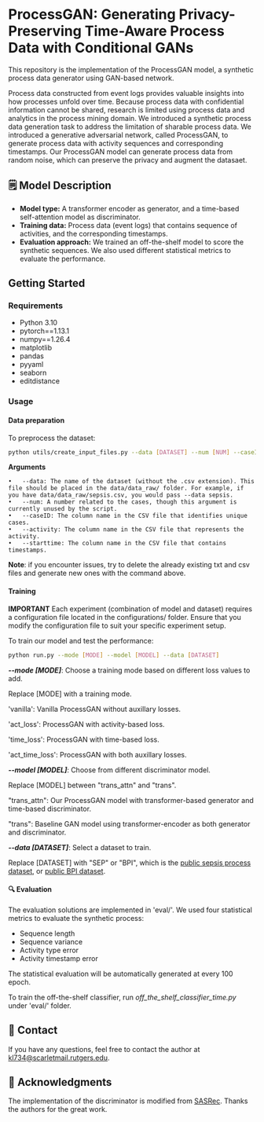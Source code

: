 # ProcessGAN: Generating Privacy-Preserving Time-Aware Process Data with Conditional GANs 
This repository is the implementation of the ProcessGAN model, a synthetic process data generator using GAN-based network. 

Process data constructed from event logs provides valuable insights into how processes unfold over time. 
Because process data with confidential information cannot be shared, 
research is limited using process data and analytics in the process mining domain. 
We introduced a synthetic process data generation task to address the limitation of sharable process data. 
We introduced a generative adversarial network, called ProcessGAN, 
to generate process data with activity sequences and corresponding timestamps. 
Our ProcessGAN model can generate process data from random noise, which can preserve the privacy and augment the datasaet.

## 🗒 Model Description
- **Model type:** A transformer encoder as generator, and a time-based self-attention model as discriminator.
- **Training data:** Process data (event logs) that contains sequence of activities, and the corresponding timestamps.
- **Evaluation approach:** We trained an off-the-shelf model to score the synthetic sequences. We also used different statistical metrics to evaluate the performance.

## Getting Started

### Requirements
* Python 3.10
* pytorch==1.13.1
* numpy==1.26.4
* matplotlib
* pandas
* pyyaml
* seaborn
* editdistance

### Usage

#### Data preparation 
To preprocess the dataset:
```bash
python utils/create_input_files.py --data [DATASET] --num [NUM] --caseID [CASE ID] --activity [ACTIVITY] --starttime [TIMESTAMP]
```
**Arguments**

	•	--data: The name of the dataset (without the .csv extension). This file should be placed in the data/data_raw/ folder. For example, if you have data/data_raw/sepsis.csv, you would pass --data sepsis.
	•	--num: A number related to the cases, though this argument is currently unused by the script.
	•	--caseID: The column name in the CSV file that identifies unique cases.
	•	--activity: The column name in the CSV file that represents the activity.
	•	--starttime: The column name in the CSV file that contains timestamps.

**Note**: if you encounter issues, try to delete the already existing txt and csv files and generate new ones with the command above.


#### Training 
**IMPORTANT**  Each experiment (combination of model and dataset) requires a configuration file located in the configurations/ folder. Ensure that you modify the configuration file to suit your specific experiment setup.

To train our model and test the performance:
```bash
python run.py --mode [MODE] --model [MODEL] --data [DATASET]
```
_**--mode [MODE]**_: Choose a training mode based on different loss values to add.

Replace [MODE] with a training mode. 

'vanilla': Vanilla ProcessGAN without auxillary losses.

'act_loss': ProcessGAN with activity-based loss.

'time_loss': ProcessGAN with time-based loss.

'act_time_loss': ProcessGAN with both auxillary losses.

_**--model [MODEL]**_: Choose from different discriminator model.

Replace [MODEL] between "trans_attn" and "trans".

"trans_attn": Our ProcessGAN model with transformer-based generator and time-based discriminator.

"trans": Baseline GAN model using transformer-encoder as both generator and discriminator.

_**--data [DATASET]**_: Select a dataset to train.

Replace [DATASET] with "SEP" or "BPI", which is the [public sepsis process dataset](https://data.4tu.nl/articles/dataset/Sepsis_Cases_-_Event_Log/12707639), or [public BPI dataset](https://data.4tu.nl/articles/dataset/BPI_Challenge_2012/12689204).

#### 🔍 Evaluation

The evaluation solutions are implemented in 'eval/'. We used four statistical metrics to evaluate the synthetic process:
- Sequence length
- Sequence variance 
- Activity type error
- Activity timestamp error

The statistical evaluation will be automatically generated at every 100 epoch.

To train the off-the-shelf classifier, run _off_the_shelf_classifier_time.py_ under 'eval/' folder.

## 📩 Contact
If you have any questions, feel free to contact the author at kl734@scarletmail.rutgers.edu.

## 📝 Acknowledgments
The implementation of the discriminator is modified from [SASRec](https://github.com/JiachengLi1995/TiSASRec). Thanks the authors for the great work.